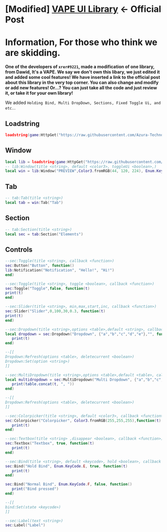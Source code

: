 # [Modified] **[VAPE UI Library](https://v3rmillion.net/showthread.php?tid=1098651)** ← Official Post

# Information, For those who think we are skidding.

**One of the developers of `xrer#9221`, made a modification of one library, from Dawid, It's a VAPE. We say we don't own this libary, we just edited it and added some cool features! We have inserted a link to the official post about this library in the very top corner. You can also change and modify or add new features! Or...? You can just take all the code and just review it, or take it for your own library!**

We added `Holding Bind, Multi DropDown, Sections, Fixed Toggle Ui, and etc.`.

## Loadstring
```lua
loadstring(game:HttpGet("https://raw.githubusercontent.com/Azura-Technology/Azura-Hub/main/BetaUpdateVapeUiLib"))()
```

## Window
```lua
local lib = loadstring(game:HttpGet("https://raw.githubusercontent.com/Azura-Technology/Azura-Hub/main/BetaUpdateVapeUiLib"))()
-- lib:Window(title <string>, default <color3>, toggleUi <boolean>,)
local win = lib:Window("PREVIEW",Color3.fromRGB(44, 120, 224), Enum.KeyCode.RightControl)
```

## Tab
```lua
-- tab:Tab(title <string>)
local tab = win:Tab("Tab")
```

## Section
```lua
-- tab:Section(title <string>)
local sec = tab:Section("Elements")
```

## Controls

```lua
--sec:Toggle(title <string>, callback <function>)
sec:Button("Button", function()
lib:Notification("Notification", "Hello!", "Hi!")
end)

--sec:Toggle(title <string>, toggle <boolean>, callback <function>)
sec:Toggle("Toggle",false, function(t)
print(t)
end)

--sec:Slider(title <string>, min,max,start,inc, callback <function>)
sec:Slider("Slider",0,100,30,0.3, function(t)
print(t)
end)

--sec:Dropdown(title <string>,options <table>,default <string>, callback <function>)
local dropdown = sec:Dropdown("Dropdown", {"a","b","c","d","e"},"", function(t)
   print(t)
end)

--[[
Dropdown:Refresh(options <table>, deletecurrent <boolean>)
Dropdown:Set(option <string>)
]]

--sec:MultiDropdown(title <string>,options <table>,default <table>, callback <function>)
local multidropdown = sec:MultiDropdown("Multi Dropdown", {"a","b","c","d","e"},{"b", "c"}, function(t)
   print(table.concat(t, ", "))
end)

--[[
Dropdown:Refresh(options <table>, deletecurrent <boolean>)
]]

--sec:Colorpicker(title <string>, default <color3>, callback <function>)
sec:Colorpicker("Colorpicker", Color3.fromRGB(255,255,255),function(t)
   print(t)
end)

--sec:Textbox(title <string> ,disappear <boolean>, callback <function>)
sec:Textbox("Textbox", true, function(t)
   print(t)
end)

--sec:Bind(title <string>, default <keycode>, hold <boolean>, callback <function>)
sec:Bind("Hold Bind", Enum.KeyCode.E, true, function(t)
   print(t)
end)

sec:Bind("Normal Bind", Enum.KeyCode.F, false, function()
   print("Bind pressed")
end)

--[[
bind:Set(state <keycode>)
]]

--sec:Label(text <string>)
sec:Label("Label")
```
